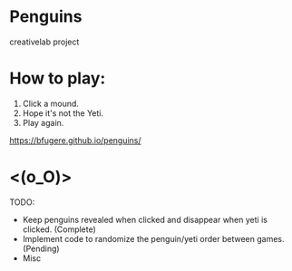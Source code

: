 # Penguins
creativelab project



# How to play:
1) Click a mound.
2) Hope it's not the Yeti.
3) Play again.

https://bfugere.github.io/penguins/

# <(o_O)>


TODO: 
- Keep penguins revealed when clicked and disappear when yeti is clicked. (Complete)
- Implement code to randomize the penguin/yeti order between games. (Pending)
- Misc
